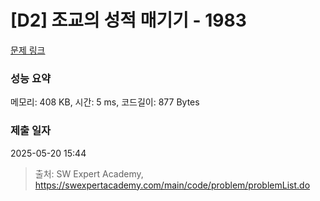 # [D2] 조교의 성적 매기기 - 1983 

[문제 링크](https://swexpertacademy.com/main/code/problem/problemDetail.do?contestProbId=AV5PwGK6AcIDFAUq) 

### 성능 요약

메모리: 408 KB, 시간: 5 ms, 코드길이: 877 Bytes

### 제출 일자

2025-05-20 15:44



> 출처: SW Expert Academy, https://swexpertacademy.com/main/code/problem/problemList.do